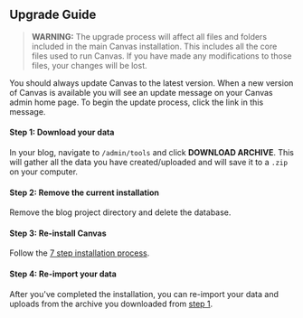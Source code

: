 ## Upgrade Guide

> **WARNING:** The upgrade process will affect all files and folders included in the main Canvas installation. This includes all the core files used to run Canvas. If you have made any modifications to those files, your changes will be lost.

You should always update Canvas to the latest version. When a new version of Canvas is available you will see an update message on your Canvas admin home page. To begin the update process, click the link in this message.

#### Step 1: Download your data
In your blog, navigate to `/admin/tools` and click **DOWNLOAD ARCHIVE**. This will gather all the data you have created/uploaded and will save it to a 
`.zip` on your computer. 

#### Step 2: Remove the current installation
Remove the blog project directory and delete the database.

#### Step 3: Re-install Canvas
Follow the [7 step installation process](https://github.com/austintoddj/canvas#installation).

#### Step 4: Re-import your data
After you've completed the installation, you can re-import your data and uploads from the archive you downloaded from [step 1](https://github.com/austintoddj/canvas/blob/master/UPGRADE.md#step-1-download-your-data).
